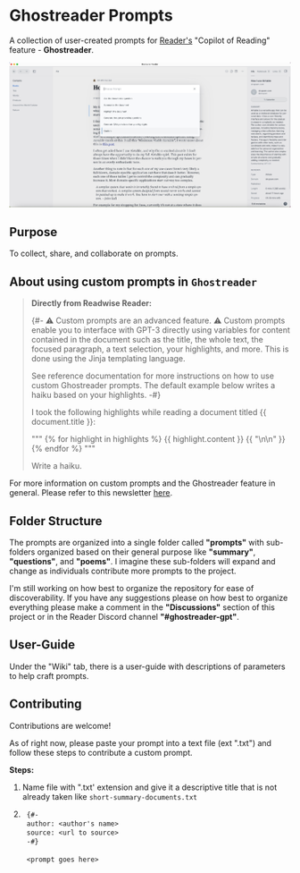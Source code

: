 # Ghostreader Prompts

A collection of user-created prompts for [Reader's](https://readwise.io/read) "Copilot of Reading" feature - **Ghostreader**.

![ghostreader-prompt](/images/ghostreader-prompt-screenshot.jpg)

## Purpose

To collect, share, and collaborate on prompts.

## About using custom prompts in `Ghostreader`

> **Directly from Readwise Reader:**
>
> {#- ⚠️ Custom prompts are an advanced feature. ⚠️
> Custom prompts enable you to interface with GPT-3 directly using variables for content contained in the document such as the title, the whole text, the focused paragraph, a text selection, your highlights, and more. This is done using the Jinja templating language.
>
> See reference documentation for more instructions on how to use custom Ghostreader prompts. The default example below writes a haiku based on your highlights. -#}
>
> I took the following highlights while reading a document titled {{ document.title }}:
>
> """
> {% for highlight in highlights %}
> {{ highlight.content }} {{ "\n\n" }}
> {% endfor %}
> """
>
> Write a haiku.

For more information on custom prompts and the Ghostreader feature in general. Please refer to this newsletter [here](https://readwise.io/reader/shared/01ha2p6ej8fke512v151ngvx3n).

## Folder Structure

The prompts are organized into a single folder called **"prompts"** with sub-folders organized based on their general purpose like **"summary"**, **"questions"**, and **"poems"**. I imagine these sub-folders will expand and change as individuals contribute more prompts to the project.

I'm still working on how best to organize the repository for ease of discoverability. If you have any suggestions please on how best to organize everything please make a comment in the **"Discussions"** section of this project or in the Reader Discord channel **"#ghostreader-gpt"**.

## User-Guide

Under the "Wiki" tab, there is a user-guide with descriptions of parameters to help craft prompts.

## Contributing

Contributions are welcome!

As of right now, please paste your prompt into a text file (ext ".txt") and follow these steps to contribute a custom prompt.

**Steps:**

1. Name file with ".txt' extension and give it a descriptive title that is not already taken like `short-summary-documents.txt`

2. ```text
    {#-
    author: <author's name>
    source: <url to source>
    -#}

    <prompt goes here>
    ```
